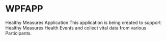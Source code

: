 # WPFAPP
Healthy Measures Application
This application is being created to support Healthy Measures Health Events and collect vital data from various Participants.
